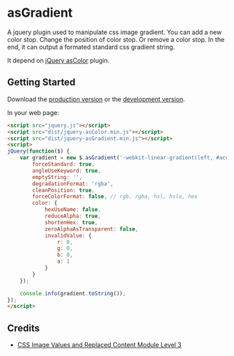 # asGradient

A jquery plugin used to manipulate css image gradient. You can add a new color stop. Change the position of color stop. Or remove a color stop. In the end, it can output a formated standard css gradient string. 

It depend on [jQuery asColor](https://github.com/amazingSurge/jquery-asColor) plugin.

## Getting Started
Download the [production version][min] or the [development version][max].

[min]: https://raw.github.com/amazingSurge/jquery-asGradient/master/dist/jquery-asGradient.min.js
[max]: https://raw.github.com/amazingSurge/jquery-asGradient/master/dist/jquery-asGradient.js

In your web page:

```html
<script src="jquery.js"></script>
<script src="dist/jquery-asColor.min.js"></script>
<script src="dist/jquery-asGradient.min.js"></script>
<script>
jQuery(function($) {
    var gradient = new $.asGradient('-webkit-linear-gradient(left, #ace, #fff9a6 5%, #ace, #f96 95%, #ace)', {
        forceStandard: true,
        angleUseKeyword: true,
        emptyString: '',
        degradationFormat: 'rgba',
        cleanPosition: true,
        forceColorFormat: false, // rgb, rgba, hsl, hsla, hex
        color: {
            hexUseName: false,
            reduceAlpha: true,
            shortenHex: true,
            zeroAlphaAsTransparent: false,
            invalidValue: {
                r: 0,
                g: 0,
                b: 0,
                a: 1
            }
        }
    });

    console.info(gradient.toString());
});
</script>
```

## Credits
- [CSS Image Values and Replaced Content Module Level 3](http://dev.w3.org/csswg/css-images-3/#linear-gradients)
